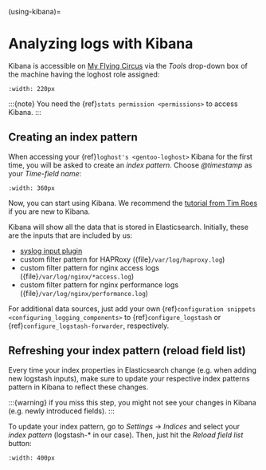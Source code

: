 (using-kibana)=

# Analyzing logs with Kibana

Kibana is accessible on [My Flying Circus](https://my.flyingcircus.io) via the
*Tools* drop-down box of the machine having the loghost role assigned:

```{image} ../../images/loghost_access_kibana.png
:width: 220px
```

:::{note}
You need the {ref}`stats permission <permissions>` to access Kibana.
:::

## Creating an index pattern

When accessing your {ref}`loghost's <gentoo-loghost>` Kibana for the first time, you
will be asked to create an *index pattern*.  Choose *@timestamp* as your
*Time-field name*:

```{image} ../../images/loghost_kibana_index_pattern.png
:width: 360px
```

Now, you can start using Kibana. We recommend the [tutorial from Tim Roes](https://www.timroes.de/2015/02/07/kibana-4-tutorial-part-1-introduction/) if
you are new to Kibana.

Kibana will show all the data that is stored in Elasticsearch. Initially, these
are the inputs that are included by us:

- [syslog input plugin](http://logstash.net/docs/1.4.2/inputs/syslog)
- custom filter pattern for HAPRoxy ({file}`/var/log/haproxy.log`)
- custom filter pattern for nginx access logs ({file}`/var/log/nginx/*access.log`)
- custom filter pattern for nginx performance logs ({file}`/var/log/nginx/performance.log`)

For additional data sources, just add your own {ref}`configuration snippets
<configuring_logging_components>` to {ref}`configure_logstash` or
{ref}`configure_logstash-forwarder`, respectively.

## Refreshing your index pattern (reload field list)

Every time your index properties in Elasticsearch change (e.g. when adding new
logstash inputs), make sure to update your respective index patterns pattern in
Kibana to reflect these changes.

:::{warning}
if you miss this step, you might not see your changes in Kibana (e.g. newly
introduced fields).
:::

To update your index pattern, go to *Settings* -> *Indices* and select your
*index pattern* (logstash-\* in our case). Then, just hit the *Reload field list* button:

```{image} ../../images/loghost_kibana_refresh_index_pattern.png
:width: 400px
```
